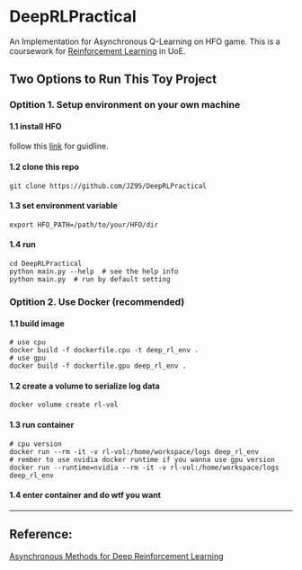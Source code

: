 # DeepRLPractical
An Implementation for Asynchronous Q-Learning on HFO game. This is a coursework for [Reinforcement Learning](https://www.inf.ed.ac.uk/teaching/courses/rl/) in UoE.

## Two Options to Run This Toy Project
### Optition 1. Setup environment on your own machine
#### 1.1 install HFO
follow this [link](https://github.com/LARG/HFO) for guidline.
#### 1.2 clone this repo
```
git clone https://github.com/JZ95/DeepRLPractical
```
#### 1.3 set environment variable
```
export HFO_PATH=/path/to/your/HFO/dir
```
#### 1.4 run
```
cd DeepRLPractical
python main.py --help  # see the help info
python main.py  # run by default setting
```

### Optition 2. Use Docker (recommended)
#### 1.1 build image
```
# use cpu
docker build -f dockerfile.cpu -t deep_rl_env .
# use gpu
docker build -f dockerfile.gpu deep_rl_env .
```
#### 1.2 create a volume to serialize log data
```
docker volume create rl-vol
```
#### 1.3 run container
```
# cpu version
docker run --rm -it -v rl-vol:/home/workspace/logs deep_rl_env
# rember to use nvidia docker runtime if you wanna use gpu version
docker run --runtime=nvidia --rm -it -v rl-vol:/home/workspace/logs deep_rl_env
```
#### 1.4 enter container and do wtf you want

------------
## Reference:
[Asynchronous Methods for Deep Reinforcement Learning](https://arxiv.org/pdf/1602.01783.pdf)
